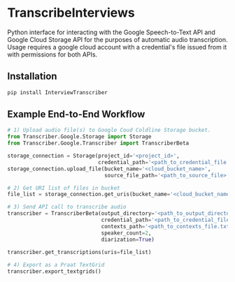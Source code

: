 # TranscribeInterviews
Python interface for interacting with the Google Speech-to-Text API and Google Cloud Storage API for the purposes of automatic audio transcription. Usage requires a google cloud account with a credential's file issued from it with permissions for both APIs.

## Installation
```bash
pip install InterviewTranscriber
```

## Example End-to-End Workflow
```python
# 1) Upload audio file(s) to Google Coud Coldline Storage bucket.
from Transcriber.Google.Storage import Storage
from Transcriber.Google.Transcriber import TranscriberBeta

storage_connection = Storage(project_id='<project_id>',
                             credential_path='<path_to_credential_file')
storage_connection.upload_file(bucket_name='<cloud_bucket_name>',
                               source_file_path='<path_to_source_file>')

# 2) Get URI list of files in bucket
file_list = storage_connection.get_uris(bucket_name='<cloud_bucket_name>')

# 3) Send API call to transcribe audio
transcriber = TranscriberBeta(output_directory='<path_to_output_directory>',
                              credential_path='<path_to_credential_file>',
                              contexts_path='<path_to_contexts_file.txt>',
                              speaker_count=2,
                              diarization=True)
        
transcriber.get_transcriptions(uris=file_list) 

# 4) Export as a Praat TextGrid
transcriber.export_textgrids()                    
```

